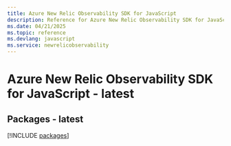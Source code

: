 ```yaml
---
title: Azure New Relic Observability SDK for JavaScript
description: Reference for Azure New Relic Observability SDK for JavaScript
ms.date: 04/21/2025
ms.topic: reference
ms.devlang: javascript
ms.service: newrelicobservability
---
```

# Azure New Relic Observability SDK for JavaScript - latest
## Packages - latest
[!INCLUDE [packages](new-relic-observability-index.md)]